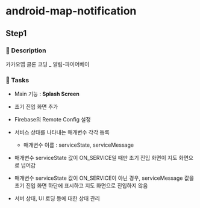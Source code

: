 # android-map-notification

## Step1

### 📜 Description

카카오맵 클론 코딩 _ 알림-파이어베이


### 🎯 Tasks

- Main 기능 : **Splash Screen**

- 초기 진입 화면 추가
- Firebase의 Remote Config 설정
- 서비스 상태를 나타내는 매개변수 각각 등록
    - 매개변수 이름 : serviceState, serviceMessage
- 매개변수 serviceState 값이 ON_SERVICE일 때만 초기 진입 화면이 지도 화면으로 넘어감
- 매개변수 serviceState 값이 ON_SERVICE이 아닌 경우, serviceMessage 값을 초기 진입 화면 하단에 표시하고 지도 화면으로 진입하지 않음
- 서버 상태, UI 로딩 등에 대한 상태 관리